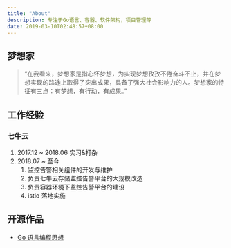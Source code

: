 ```yaml
---
title: "About"
description: 专注于Go语言、容器、软件架构，项目管理等
date: 2019-03-10T02:48:57+08:00
---
```


## 梦想家

> “在我看来，梦想家是指心怀梦想，为实现梦想孜孜不倦奋斗不止，并在梦想实现的路途上取得了突出成果，具备了强大社会影响力的人。梦想家的特征有三点：有梦想，有行动，有成果。”

## 工作经验

### 七牛云

1. 2017.12 ~ 2018.06 实习&打杂
2. 2018.07 ~ 至今
   1. 监控告警相关组件的开发与维护
   2. 负责七牛云存储监控告警平台的大规模改造
   3. 负责容器环境下监控告警平台的建设
   4. istio 落地实施

## 开源作品

- [Go 语言编程思想](https://github.com/lijinglin2019/thinking-in-golang)
